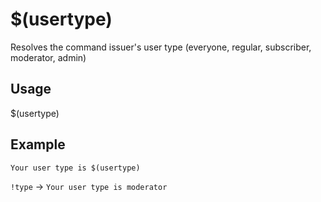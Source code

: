 # $(usertype)
Resolves the command issuer's user type (everyone, regular, subscriber, moderator, admin)

## Usage
$(usertype)

## Example
    Your user type is $(usertype)

`!type` -> `Your user type is moderator`
